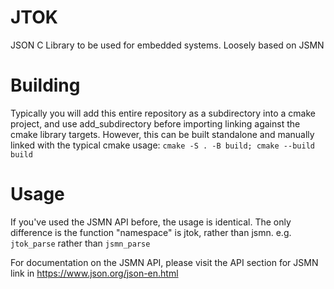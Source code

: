 # JTOK
JSON C Library to be used for embedded systems. Loosely based on JSMN

# Building

Typically you will add this entire repository as a subdirectory into a cmake project, and use add_subdirectory before importing linking against the cmake library targets.
However, this can be built standalone and manually linked with the typical cmake usage: `cmake -S . -B build; cmake --build build`

# Usage 

If you've used the JSMN API before, the usage is identical. The only difference is the function "namespace" is jtok, rather than jsmn.
e.g. `jtok_parse` rather than `jsmn_parse`

For documentation on the JSMN API, please visit the API section for JSMN link in https://www.json.org/json-en.html
